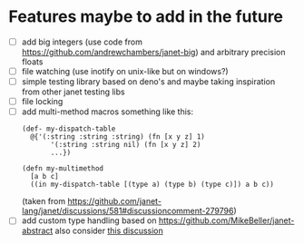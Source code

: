 # Features maybe to add in the future
- [ ] add big integers (use code from https://github.com/andrewchambers/janet-big) and arbitrary precision floats
- [ ] file watching (use inotify on unix-like but on windows?)
- [ ] simple testing library based on deno's and maybe taking inspiration from other janet testing libs
- [ ] file locking
- [ ] add multi-method macros
    something like this:
    ```
    (def- my-dispatch-table
      @{'(:string :string :string) (fn [x y z] 1)
           '(:string :string nil) (fn [x y z] 2)
           ...})

    (defn my-multimethod
      [a b c]
      ((in my-dispatch-table [(type a) (type b) (type c)]) a b c))
    ```
    (taken from https://github.com/janet-lang/janet/discussions/581#discussioncomment-279796)
- [ ] add custom type handling based on https://github.com/MikeBeller/janet-abstract
      also consider [this discussion](https://github.com/janet-lang/janet/discussions/581#discussioncomment-285555)

